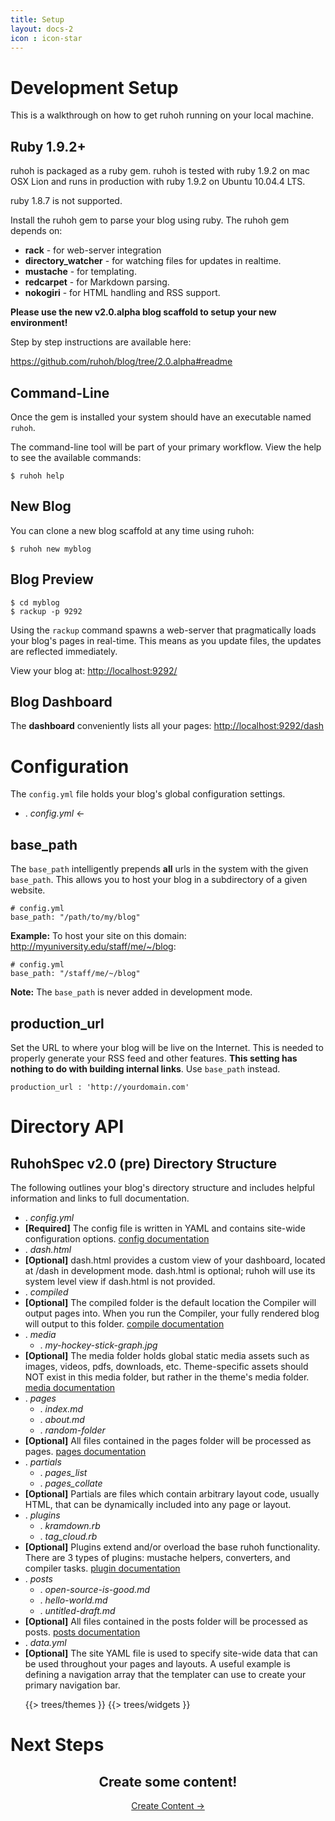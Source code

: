 ```yaml
---
title: Setup
layout: docs-2
icon : icon-star
---
```


# Development Setup

This is a walkthrough on how to get ruhoh running on your local machine.

## Ruby 1.9.2+

ruhoh is packaged as a ruby gem. ruhoh is tested with ruby 1.9.2 on mac OSX Lion and runs in production with ruby 1.9.2 on Ubuntu 10.04.4 LTS.

ruby 1.8.7 is not supported.


Install the ruhoh gem to parse your blog using ruby. The ruhoh gem depends on:

- **rack** - for web-server integration
- **directory\_watcher** - for watching files for updates in realtime.
- **mustache** - for templating.
- **redcarpet** - for Markdown parsing.
- **nokogiri** - for HTML handling and RSS support.


**Please use the new v2.0.alpha blog scaffold to setup your new environment!**

Step by step instructions are available here:

https://github.com/ruhoh/blog/tree/2.0.alpha#readme


## Command-Line

Once the gem is installed your system should have an executable named `ruhoh`.

The command-line tool will be part of your primary workflow. View the help to
see the available commands:

    $ ruhoh help


## New Blog

You can clone a new blog scaffold at any time using ruhoh:

    $ ruhoh new myblog

## Blog Preview

    $ cd myblog
    $ rackup -p 9292

Using the `rackup` command spawns a web-server that pragmatically loads your blog's pages in real-time.
This means as you update files, the updates are reflected immediately.

View your blog at: [http://localhost:9292/](http://localhost:9292/)

## Blog Dashboard

The **dashboard** conveniently lists all your pages: [http://localhost:9292/dash](http://localhost:9292/dash)

# Configuration

The `config.yml` file holds your blog's global configuration settings.

<ul class="folder-tree">
  <li class="endpoint"><span class="ui-silk inline ui-silk-page-white-gear">.</span> <em>config.yml</em> &larr;</li>
</ul>

## base_path

The `base_path` intelligently prepends **all** urls in the system with the given `base_path`.
This allows you to host your blog in a subdirectory of a given website.

    # config.yml
    base_path: "/path/to/my/blog"

**Example:** To host your site on this domain: http://myuniversity.edu/staff/me/~/blog:

    # config.yml
    base_path: "/staff/me/~/blog"

**Note:** The `base_path` is never added in development mode.

## production_url

Set the URL to where your blog will be live on the Internet. This is needed to properly
generate your RSS feed and other features. **This setting has nothing to do with building internal links**. Use `base_path` instead.

    production_url : 'http://yourdomain.com'


# Directory API

## RuhohSpec v2.0 (pre) Directory Structure

<p>
  The following outlines your blog's directory structure and 
  includes helpful information and links to full documentation.
</p>

<ul class="folder-tree">
  <li class="endpoint"><span class="ui-silk inline ui-silk-page-white-gear">.</span> <em class="config">config.yml</em></li>
  <li class="info">
    <strong>[Required]</strong>
    The config file is written in YAML and contains site-wide configuration options.
    <a href="/docs/1/configure">config documentation</a>
  </li>
  <li class="endpoint"><span class="ui-silk inline ui-silk-page-white-text">.</span> <em>dash.html</em> </li>
  <li class="info">
    <strong>[Optional]</strong>
    dash.html provides a custom view of your dashboard, located at /dash in development mode.
    dash.html is optional; ruhoh will use its system level view if dash.html is not provided.
  </li>
  <li class="endpoint"><span class="ui-silk inline ui-silk-folder">.</span> <em>compiled</em> </li>
  <li class="info">
    <strong>[Optional]</strong>
    The compiled folder is the default location the Compiler will output pages into.
    When you run the Compiler, your fully rendered blog will output to this folder.
    <a href="/docs/1/publish#toc_8">compile documentation</a>
  </li>
  <li class="endpoint">
    <span class="ui-silk inline ui-silk-folder">.</span> <em>media</em> 
    <ul>
      <li><span class="ui-silk inline ui-silk-picture">.</span> <em>my-hockey-stick-graph.jpg</em></li>
    </ul>
  </li>
  <li class="info">
    <strong>[Optional]</strong>
    The media folder holds global static media assets such as images, videos, pdfs, downloads, etc.
    Theme-specific assets should NOT exist in this media folder, but rather in the theme's media folder.
    <a href="/docs/1/create#toc_10">media documentation</a>
  </li>
  <li class="endpoint">
    <span class="ui-silk inline ui-silk-folder">.</span> <em class="page">pages</em> 
    <ul>
      <li><span class="ui-silk inline ui-silk-page-white-text">.</span> <em class="page">index.md</em></li>
      <li><span class="ui-silk inline ui-silk-page-white-text">.</span> <em class="page">about.md</em></li>
      <li><span class="ui-silk inline ui-silk-folder">.</span> <em class="page">random-folder</em></li>
    </ul>
  </li>
  <li class="info">
    <strong>[Optional]</strong>
    All files contained in the pages folder will be processed as pages.
    <a href="/docs/1/create">pages documentation</a>
  </li>
  <li class="endpoint">
    <span class="ui-silk inline ui-silk-folder">.</span> <em class="partial">partials</em> 
    <ul>
      <li><span class="ui-silk inline ui-silk-page-white-text">.</span> <em class="partial">pages_list</em></li>
      <li><span class="ui-silk inline ui-silk-page-white-text">.</span> <em class="partial">pages_collate</em></li>
    </ul>
  </li>
  <li class="info">
    <strong>[Optional]</strong>
    Partials are files which contain arbitrary layout code, usually HTML, that can be dynamically included into any page or layout.
  </li>
  <li class="endpoint">
    <span class="ui-silk inline ui-silk-folder">.</span> <em>plugins</em> 
    <ul>
      <li><span class="ui-silk inline ui-silk-page-white-text">.</span> <em>kramdown.rb</em></li>
      <li><span class="ui-silk inline ui-silk-page-white-text">.</span> <em>tag_cloud.rb</em></li>
    </ul>
  </li>
  <li class="info">
    <strong>[Optional]</strong>
    Plugins extend and/or overload the base ruhoh functionality. There are 3 types of plugins: mustache helpers, converters, and compiler tasks.
    <a href="/docs/1/plugins">plugin documentation</a>
  </li>
  <li class="endpoint">
    <span class="ui-silk inline ui-silk-folder">.</span> <em class="post">posts</em> 
    <ul>
      <li><span class="ui-silk inline ui-silk-page-white-text">.</span> <em class="post">open-source-is-good.md</em></li>
      <li><span class="ui-silk inline ui-silk-page-white-text">.</span> <em class="post">hello-world.md</em></li>
      <li><span class="ui-silk inline ui-silk-page-white-text">.</span> <em class="post">untitled-draft.md</em></li>
    </ul>
  </li>
  <li class="info">
    <strong>[Optional]</strong>
    All files contained in the posts folder will be processed as posts.
    <a href="/docs/1/create#toc_3">posts documentation</a>
  </li>
  <li class="endpoint"><span class="ui-silk inline ui-silk-page-white-database">.</span> <em>data.yml</em> </li>
  <li class="info">
    <strong>[Optional]</strong>
    The site YAML file is used to specify site-wide data that can be used throughout your pages and layouts.
    A useful example is defining a navigation array that the templater can use to create your primary navigation bar.
  </li>

{{> trees/themes }}
{{> trees/widgets }}
</ul>

# Next Steps

<h2 style="border:0; text-align:center">Create some content!</h2>
<p style="text-align:center">
  <a href="/docs/1/pages" class="btn btn-warning btn-large">Create Content &rarr;</a>
</p>  